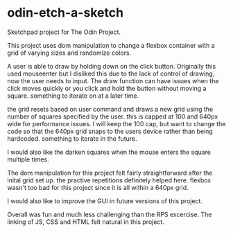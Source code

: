 # odin-etch-a-sketch
Sketchpad project for The Odin Project. 

This project uses dom manipulation to change a flexbox container with a grid of varying sizes and randomize colors. 

A user is able to draw by holding down on the click button. Originally this used mouseenter but I disliked this due to the lack of control of drawing, now the user needs to input.
The draw function can have issues when the click moves quickly or you click and hold the button without moving a square. something to iterate on at a later time. 

the grid resets based on user command and draws a new grid using the number of squares specified by the user. this is capped at 100 and 640px wide for performance issues.
I will keep the 100 cap, but want to change the code so that the 640px grid snaps to the users device rather than being hardcoded. something to iterate in the future. 

I would also like the darken squares when the mouse enters the square multiple times. 

The dom manipulation for this project felt fairly straightforward after the inital grid set up. the practive repetitions definitely helped here. 
flexbox wasn't too bad for this project since it is all within a 640px grid. 

I would also like to improve the GUI in future versions of this project. 

Overall was fun and much less challenging than the RPS excercise. The linking of JS, CSS and HTML felt natural in this project. 
